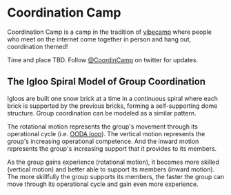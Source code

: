 # Coordination Camp

Coordination Camp is a camp in the tradition of [vibecamp](https://vibe.camp/) where people who meet on the internet come together in person and hang out, coordination themed! 

Time and place TBD. Follow [@CoordinCamp](https://twitter.com/CoordinCamp) on twitter for updates.

## The Igloo Spiral Model of Group Coordination

Igloos are built one snow brick at a time in a continuous spiral where each brick is supported by the previous bricks, forming a self-supporting dome structure. Group coordination can be modeled as a similar pattern.

The rotational motion represents the group's movement through its operational cycle (i.e. [OODA loop](https://en.wikipedia.org/wiki/OODA_loop)). The vertical motion represents the group's increasing operational competence. And the inward motion represents the group's increasing support that it provides to its members.

As the group gains experience (rotational motion), it becomes more skilled (vertical motion) and better able to support its members (inward motion). The more skillfully the group supports its members, the faster the group can move through its operational cycle and gain even more experience.
